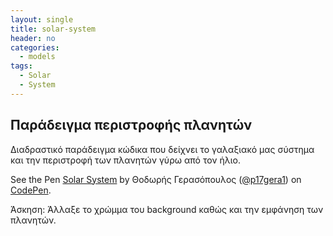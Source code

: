 ```yaml
---
layout: single
title: solar-system
header: no
categories:
  - models
tags:
  - Solar
  - System
---
```



## Παράδειγμα περιστροφής πλανητών

Διαδραστικό παράδειγμα κώδικα που δείχνει το γαλαξιακό μας σύστημα και την περιστροφή των πλανητών γύρω από τον ήλιο. 
<p data-height="350" data-theme-id="17517" data-slug-hash="dYPxYp" data-default-tab="result" data-user="p17gera1" class='codepen'>See the Pen <a href='https://codepen.io/p17gera1/pen/LMEpwy'>Solar System</a> by Θοδωρής Γερασόπουλος (<a href='http://codepen.io/p17gera1'>@p17gera1</a>) on <a href='http://codepen.io'>CodePen</a>.</p>
<script async src="//assets.codepen.io/assets/embed/ei.js"></script>

Άσκηση: Άλλαξε το χρώμμα του background καθώς και την εμφάνηση των πλανητών.
